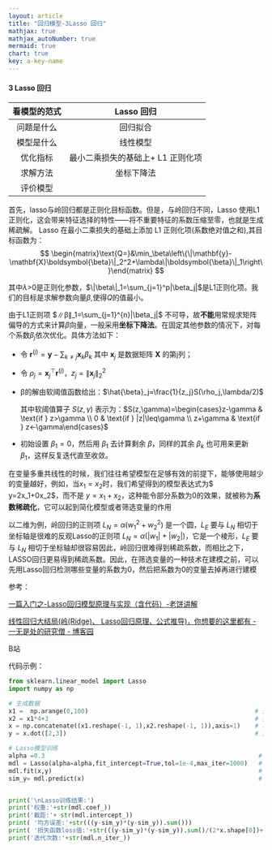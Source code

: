 ```yaml
---
layout: article
title: "回归模型-3Lasso 回归"
mathjax: true
mathjax_autoNumber: true
mermaid: true
chart: true
key: a-key-name
---
```


#### 3 Lasso 回归 

| 看模型的范式 |            Lasso 回归             |
| :----------: | :-------------------------------: |
|  问题是什么  |             回归拟合              |
|  模型是什么  |             线性模型              |
|   优化指标   | 最小二乘损失的基础上+ L1 正则化项 |
|   求解方法   |            坐标下降法             |
|   评价模型   |                                   |

首先，lasso与岭回归都是正则化目标函数。但是，与岭回归不同，Lasso 使用L1正则化，这会带来特征选择的特性——将不重要特征的系数压缩至零，也就是生成稀疏解。
Lasso 在最小二乘损失的基础上添加 L1 正则化项(系数绝对值之和),其目标函数为：
$$
\begin{matrix}\text{Q=}&\min_\beta\left\{\|\mathbf{y}-\mathbf{X}\boldsymbol{\beta}\|_2^2+\lambda\|\boldsymbol{\beta}\|_1\right\}\end{matrix}
$$

其中$λ$>0是正则化参数，$\|\beta\|_1=\sum_{j=1}^p|\beta_j|$是L1正则化项。我们的目标是求解参数向量$β$,使得$Q$的值最小。

由于L1正则项 $∥β∥_1=\sum_{j=1}^{n}|\beta_j|$ 不可导，故**不能**用常规求矩阵偏导的方式来计算$β$向量，一般采用**坐标下降法**。在固定其他参数的情况下，对每个系数$β_j$依次优化。具体方法如下：

- 令 $\mathbf{r}^{(j)}=\mathbf{y}-\sum_{k\neq j}\mathbf{x}_k\beta_k$ 其中 $\mathbf{x}_j$ 是数据矩阵 $\mathbf{X}$ 的第j列；


- 令 $\rho_j=\mathbf{x}_j^\top\mathbf{r}^{(j)}$，$z_j=\|\mathbf{x}_j\|_2^2$

- β的解由软阈值函数给出：$\hat{\beta}_j=\frac{1}{z_j}S(\rho_j,\lambda/2)$

  其中软阈值算子 $S(z,\gamma)$ 表示为：$S(z,\gamma)=\begin{cases}z-\gamma & \text{if } z>\gamma \\ 0 & \text{if } |z|\leq\gamma \\ z+\gamma & \text{if } z<-\gamma\end{cases}$

- 初始设置 $\beta_1=0$，然后用 $\beta_1$ 去计算剩余 $\beta$，同样的其余 $\beta_k$ 也可用来更新 $\beta_1$，这样反复迭代直至收敛。

在变量多重共线性的时候，我们往往希望模型在足够有效的前提下，能够使用越少的变量越好，例如，当$x_1=x_2$时，我们希望得到的模型表达式为$ y=2x_1+0x_2$，而不是 $y=x_1+x_2$，这种能令部分系数为0的效果，就被称为**系数稀疏化**，它可以起到简化模型或者筛选变量的作用

以二维为例，岭回归的正则项 $L_N = \alpha(w_1^2 + w_2^2)$ 是一个圆，$L_E$ 要与 $L_N$ 相切于坐标轴是很难的反观Lasso的正则项 $L_N = \alpha(|w_1| + |w_2|)$，它是一个棱形，$L_E$ 要与 $L_N$ 相切于坐标轴却很容易因此，岭回归很难得到稀疏系数，而相比之下，LASSO回归更易得到稀疏系数。因此，在筛选变量的一种技术在建模之前，可以先用Lasso回归检测哪些变量的系数为0，然后把系数为0的变量去掉再进行建模

参考：

[一篇入门之-Lasso回归模型原理与实现（含代码）-老饼讲解](https://www.bbbdata.com/text/597)

[线性回归大结局(岭(Ridge)、 Lasso回归原理、公式推导)，你想要的这里都有 - 一无是处的研究僧 - 博客园](https://www.cnblogs.com/Chang-LeHung/p/16732520.html)

B站

代码示例：

```python
from sklearn.linear_model import Lasso
import numpy as np

# 生成数据
x1 =  np.arange(0,100)                                              # 生成x1
x2 = x1*4+3                                                         # 生成x2,这里的x2与x1是线性相关的
x = np.concatenate((x1.reshape(-1, 1),x2.reshape(-1, 1)),axis=1)    # 将x1,x2合并作为x
y = x.dot([2,3])                                                    # 生成y

# Lasso模型训练
alpha =0.3                                                           # 设置正则项系数alpha
mdl = Lasso(alpha=alpha,fit_intercept=True,tol=1e-4,max_iter=1000)   # 初始化Lasso回归模型
mdl.fit(x,y)                                                         # 用数据训练模型
sim_y= mdl.predict(x)                                                # 预测


print('\nLasso训练结果:')
print('权重:'+str(mdl.coef_))
print('截距:'+ str(mdl.intercept_))
print( '均方误差:'+str(((y-sim_y)*(y-sim_y)).sum()))
print( '损失函数loss值:'+str(((y-sim_y)*(y-sim_y)).sum()/(2*x.shape[0])+alpha*(abs(mdl.coef_.sum()))))
print('迭代次数:'+str(mdl.n_iter_))
```

